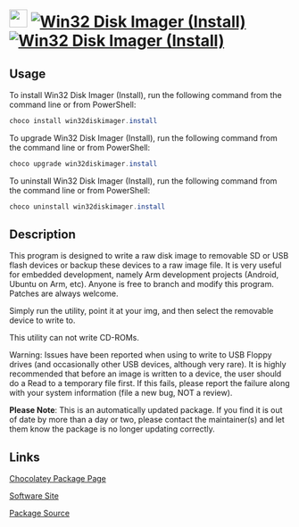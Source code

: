﻿# <img src="https://cdn.jsdelivr.net/gh/mkevenaar/chocolatey-packages@53a78b40edf1142be12cfb9bd87deeecf9f8c6a2/icons/win32diskimager.png" width="32" height="32"/> [![Win32 Disk Imager (Install)](https://img.shields.io/chocolatey/v/win32diskimager.install.svg?label=Win32+Disk+Imager+(Install))](https://community.chocolatey.org/packages/win32diskimager.install) [![Win32 Disk Imager (Install)](https://img.shields.io/chocolatey/dt/win32diskimager.install.svg)](https://community.chocolatey.org/packages/win32diskimager.install)

## Usage

To install Win32 Disk Imager (Install), run the following command from the command line or from PowerShell:

```powershell
choco install win32diskimager.install
```

To upgrade Win32 Disk Imager (Install), run the following command from the command line or from PowerShell:

```powershell
choco upgrade win32diskimager.install
```

To uninstall Win32 Disk Imager (Install), run the following command from the command line or from PowerShell:

```powershell
choco uninstall win32diskimager.install
```

## Description

This program is designed to write a raw disk image to removable SD or USB flash devices or backup these devices to a raw image file. It is very useful for embedded development, namely Arm development projects (Android, Ubuntu on Arm, etc). Anyone is free to branch and modify this program. Patches are always welcome.

Simply run the utility, point it at your img, and then select the removable device to write to.

This utility can not write CD-ROMs.

Warning: Issues have been reported when using to write to USB Floppy drives (and occasionally other USB devices, although very rare). It is highly recommended that before an image is written to a device, the user should do a Read to a temporary file first. If this fails, please report the failure along with your system information (file a new bug, NOT a review).

**Please Note**: This is an automatically updated package. If you find it is
out of date by more than a day or two, please contact the maintainer(s) and
let them know the package is no longer updating correctly.


## Links

[Chocolatey Package Page](https://community.chocolatey.org/packages/win32diskimager.install)

[Software Site](https://sourceforge.net/projects/win32diskimager/)

[Package Source](https://github.com/mkevenaar/chocolatey-packages/tree/master/automatic/win32diskimager.install)

